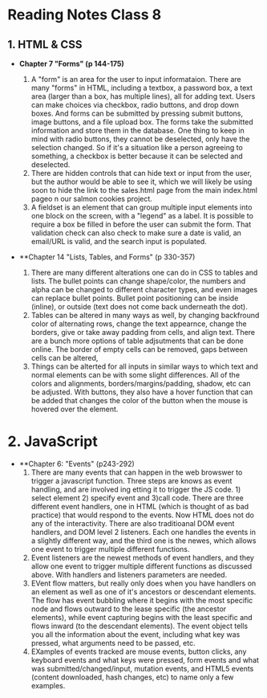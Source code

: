 # Reading Notes Class 8

## 1. HTML & CSS

  - **Chapter 7 "Forms" (p 144-175)**
    1. A "form" is an area for the user to input informataion. There are many "forms" in HTML, including a textbox, a password box, a text area (larger than a box, has multiple lines), all for adding text. Users can make choices via checkbox, radio buttons, and drop down boxes. And forms can be submitted by pressing submit buttons, image buttons, and a file upload box. The forms take the submitted information and store them in the database. One thing to keep in mind with radio buttons, they cannot be deselected, only have the selection changed. So if it's a situation like a person agreeing to something, a checkbox is better because it can be selected and deselected.
    2. There are hidden controls that can hide text or input from the user, but the author would be able to see it, which we will likely be using soon to hide the link to the sales.html page from the main index.html pageo n our salmon cookies project.
    3. A fieldset is an element that can group multiple input elements into one block on the screen, with a "legend" as a label. It is possible to require a box be filled in before the user can submit the form. That validation check can also check to make sure a date is valid, an email/URL is valid, and the search input is populated.
    
  - **Chapter 14 "Lists, Tables, and Forms" (p 330-357)
    1. There are many different alterations one can do in CSS to tables and lists. The bullet points can change shape/color, the numbers and alpha  can be changed to different character types, and even images can replace bullet points. Bullet point positioning can be inside (inline), or outside (text does not come back underneath the dot). 
    2. Tables can be altered in many ways as well, by changing backfround color of alternating rows, change the text appearnce, change the borders, give or take away padding from cells, and align text. There are a bunch more options of table adjsutments that can be done online. The border of empty cells can be removed, gaps between cells can be altered, 
    3. Things can be alterted for all inputs in similar ways to which text and normal elements can be with some slight differences. All of the colors and alignments, borders/margins/padding, shadow, etc can be adjusted. With buttons, they also have a hover function that can be added that changes the color of the button when the mouse is hovered over the element.
    
# 2. JavaScript

  - **Chapter 6: "Events" (p243-292)
    1. There are many events that can happen in the web browswer to trigger a javascript function. Three steps are knows as event handling, and are involved ing etting it to trigger the JS code. 1) select element 2) specify event and 3)call code. There are three different event handlers, one in HTML (which is thought of as bad practice) that would respond to the events. Now HTML does not do any of the interactivity. There are also traditioanal DOM event handlers, and DOM level 2 listeners. Each one handles the events in a slightly different way, and the third one is the newes, which allows one event to trigger multiple different functions.
    2. Event listeners are the newest methods of event handlers, and they allow one event to trigger multiple different functions as discussed above. With handlers and listeners parameters are needed.
    3. EVent flow matters, but really only does when you have handlers on an element as well as one of it's ancestors or descendant elements. The flow has event bubbling where it begins with the most specific node and flows outward to the lease specific (the ancestor elements), while event capturing begins with the least specific and flows inward (to the descendant elements). The event object tells you all the information about the event, including what key was pressed, what arguments need to be passed, etc. 
    4. EXamples of events tracked are mouse events, button clicks, any keyboard events and what keys were pressed, form events and what was submitted/changed/input, mutation events, and HTML5 events (content downloaded, hash changes, etc) to name only a few examples. 
    
    
    
